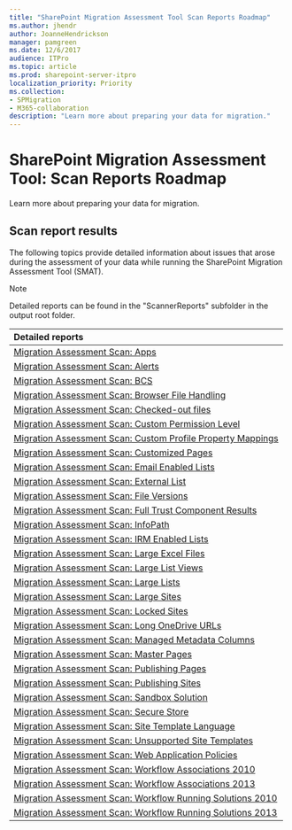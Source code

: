 ```yaml
---
title: "SharePoint Migration Assessment Tool Scan Reports Roadmap"
ms.author: jhendr
author: JoanneHendrickson
manager: pamgreen
ms.date: 12/6/2017
audience: ITPro
ms.topic: article
ms.prod: sharepoint-server-itpro
localization_priority: Priority
ms.collection:
- SPMigration
- M365-collaboration
description: "Learn more about preparing your data for migration."
---
```


# SharePoint Migration Assessment Tool: Scan Reports Roadmap

Learn more about preparing your data for migration.
  
## Scan report results

The following topics provide detailed information about issues that arose during the assessment of your data while running the SharePoint Migration Assessment Tool (SMAT). 
  
> [!NOTE]
> Detailed reports can be found in the "ScannerReports" subfolder in the output root folder. 
  
|**Detailed reports**|
|:-----|
|[Migration Assessment Scan: Apps](migration-assessment-scan-apps.md) <br/> |
|[Migration Assessment Scan: Alerts](migration-assessment-scan-alerts.md) <br/> |
|[Migration Assessment Scan: BCS](migration-assessment-scan-bcs.md) <br/> |
|[Migration Assessment Scan: Browser File Handling](migration-assessment-scan-browser-file-handling.md) <br/> |
|[Migration Assessment Scan: Checked-out files](migration-assessment-scan-checked-out-files.md) <br/> |
|[Migration Assessment Scan: Custom Permission Level](migration-assessment-scan-custom-permission-level.md) <br/> |
|[Migration Assessment Scan: Custom Profile Property Mappings](migration-assessment-scan-custom-profile-property-mappings.md) <br/> |
|[Migration Assessment Scan: Customized Pages](migration-assessment-scan-customized-pages.md) <br/> |
|[Migration Assessment Scan: Email Enabled Lists](migration-assessment-scan-email-enabled-lists.md) <br/> |
|[Migration Assessment Scan: External List](migration-assessment-scan-external-list.md) <br/> |
|[Migration Assessment Scan: File Versions](migration-assessment-scan-file-versions.md) <br/> |
|[Migration Assessment Scan: Full Trust Component Results](migration-assessment-scan-full-trust-component-results.md) <br/> |
|[Migration Assessment Scan: InfoPath](migration-assessment-scan-infopath.md) <br/> |
|[Migration Assessment Scan: IRM Enabled Lists](migration-assessment-scan-irm-enabled-lists.md) <br/> |
|[Migration Assessment Scan: Large Excel Files](migration-assessment-scan-large-excel-files.md) <br/> |
|[Migration Assessment Scan: Large List Views](migration-assessment-scan-large-list-views.md) <br/> |
|[Migration Assessment Scan: Large Lists](migration-assessment-scan-large-lists.md) <br/> |
|[Migration Assessment Scan: Large Sites](migration-assessment-scan-large-sites.md) <br/> |
|[Migration Assessment Scan: Locked Sites](migration-assessment-scan-locked-sites.md) <br/> |
|[Migration Assessment Scan: Long OneDrive URLs](migration-assessment-scan-long-onedrive-urls.md) <br/> |
|[Migration Assessment Scan: Managed Metadata Columns](migration-assessment-scan-managed-metadata-columns.md) <br/> |
|[Migration Assessment Scan: Master Pages](migration-assessment-scan-master-pages.md) <br/> |
|[Migration Assessment Scan: Publishing Pages](migration-assessment-scanpublishing-pages.md) <br/> |
|[Migration Assessment Scan: Publishing Sites](migration-assessment-scan-publishing-sites.md) <br/> |
|[Migration Assessment Scan: Sandbox Solution](migration-assessment-scan-sandbox-solution.md) <br/> |
|[Migration Assessment Scan: Secure Store](migration-assessment-scan-secure-store.md) <br/> |
|[Migration Assessment Scan: Site Template Language](migration-assessment-scan-site-template-language.md) <br/> |
|[Migration Assessment Scan: Unsupported Site Templates](migration-assessment-scan-unsupported-site-templates.md) <br/> |
|[Migration Assessment Scan: Web Application Policies](migration-assessment-scan-web-application-policies.md) <br/> |
|[Migration Assessment Scan: Workflow Associations 2010](migration-assessment-scan-workflow-associations-2010.md) <br/> |
|[Migration Assessment Scan: Workflow Associations 2013](migration-assessment-scan-workflow-associations-2013.md) <br/> |
|[Migration Assessment Scan: Workflow Running Solutions 2010](migration-assessment-scan-workflow-running-solutions-2010.md) <br/> |
|[Migration Assessment Scan: Workflow Running Solutions 2013](migration-assessment-scan-workflow-running-solutions-2013.md) <br/> |
   

